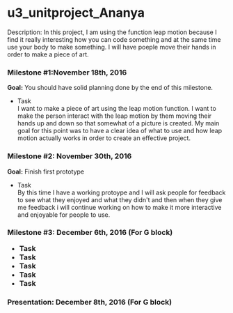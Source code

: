 # u3_unitproject_Ananya

Description: In this project, I am using the function leap motion because I find it really interesting how you can code something and at the same time use your body to make something. I will have poeple move their hands in order to make a piece of art. 

<h3>Milestone #1:November 18th, 2016 </h3>
  <strong>Goal:</strong> You should have solid planning done by the end of this milestone.
  <ul>
    <li>Task</li> I want to make a piece of art using the leap motion function. I want to make the person interact with the leap motion by them moving their hands up and down so that somewhat of a picture is created. My main goal for this point was to have a clear idea of what to use and how leap motion actually works in order to create an effective project. 
  </ul>
</div>
 
<p>
  <h3>Milestone #2: November 30th, 2016 </h3>
  <strong>Goal:</strong> Finish first prototype 
  <ul>
    <li>Task</li> By this time I have a working protoype and I will ask people for feedback to see what they enjoyed and what they didn't and then when they give me feedback i will continue working on how to make it more interactive and enjoyable for people to use. 
  </ul>
</p>
 
<div>
  <h3>Milestone #3: December 6th, 2016 (For G block)</br>
  <ul>
    <li>Task</li>
    <li>Task</li>
    <li>Task</li>
    <li>Task</li>
    <li>Task</li>
  </ul>
</div>
 
<div>
  <h3><strong>Presentation:</strong> December 8th, 2016 (For G block)</br>
</div>
